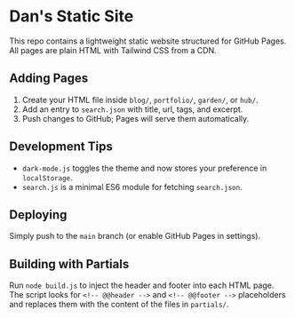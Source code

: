 # Dan's Static Site

This repo contains a lightweight static website structured for GitHub Pages.
All pages are plain HTML with Tailwind CSS from a CDN.

## Adding Pages
1. Create your HTML file inside `blog/`, `portfolio/`, `garden/`, or `hub/`.
2. Add an entry to `search.json` with title, url, tags, and excerpt.
3. Push changes to GitHub; Pages will serve them automatically.

## Development Tips
 - `dark-mode.js` toggles the theme and now stores your preference in `localStorage`.
 - `search.js` is a minimal ES6 module for fetching `search.json`.

## Deploying
Simply push to the `main` branch (or enable GitHub Pages in settings).

## Building with Partials
Run `node build.js` to inject the header and footer into each HTML page. The script looks for `<!-- @@header -->` and `<!-- @@footer -->` placeholders and replaces them with the content of the files in `partials/`.
